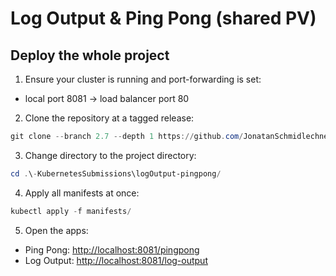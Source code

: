 # Log Output & Ping Pong (shared PV)

## Deploy the whole project

1. Ensure your cluster is running and port-forwarding is set:

- local port 8081 → load balancer port 80

2. Clone the repository at a tagged release:

```powershell
git clone --branch 2.7 --depth 1 https://github.com/JonatanSchmidlechner/-KubernetesSubmissions.git
```

3. Change directory to the project directory:

```powershell
cd .\-KubernetesSubmissions\logOutput-pingpong/
```

4. Apply all manifests at once:

```powershell
kubectl apply -f manifests/
```

5. Open the apps:

- Ping Pong: [http://localhost:8081/pingpong](http://localhost:8081/pingpong)
- Log Output: [http://localhost:8081/log-output](http://localhost:8081/)
